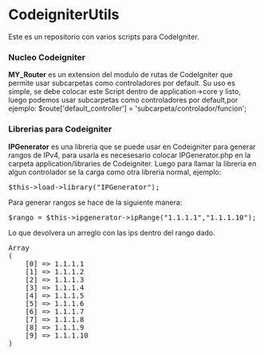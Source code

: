 # CodeigniterUtils
Este es un repositorio con varios scripts para CodeIgniter.

<h3>Nucleo Codeigniter</h3>
<b>MY_Router</b> es un extension del modulo de rutas de CodeIgniter que permite usar subcarpetas como controladores por default. Su uso es simple, se debe colocar este Script dentro de application->core y listo, luego podemos usar subcarpetas como controladores por default,por ejemplo: $route['default_controller'] = 'subcarpeta/controlador/funcion';

<h3>Librerias para Codeigniter</h3>

<b>IPGenerator</b> es una libreria que se puede usar en Codeigniter para generar rangos de IPv4, para usarla es necesesario colocar IPGenerator.php en la carpeta application/libraries de Codeigniter.
Luego para llamar la libreria en algun controlador se la carga como otra libreria normal, ejemplo:
<pre>
$this->load->library("IPGenerator");
</pre>
Para generar rangos se hace de la siguiente manera:
<pre>
$rango = $this->ipgenerator->ipRange("1.1.1.1","1.1.1.10");
</pre>
Lo que devolvera un arreglo con las ips dentro del rango dado.
<pre>
Array
(
    [0] => 1.1.1.1
    [1] => 1.1.1.2
    [2] => 1.1.1.3
    [3] => 1.1.1.4
    [4] => 1.1.1.5
    [5] => 1.1.1.6
    [6] => 1.1.1.7
    [7] => 1.1.1.8
    [8] => 1.1.1.9
    [9] => 1.1.1.10
)
</pre>
